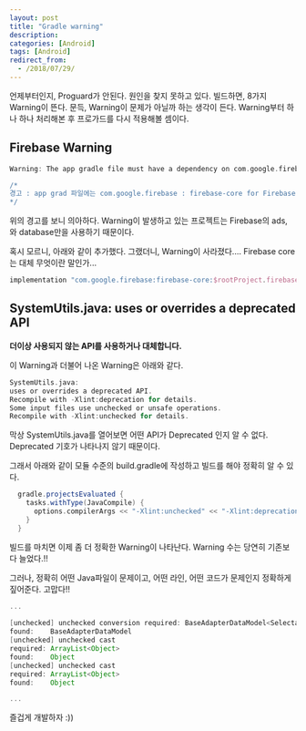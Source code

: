 ```yaml
---
layout: post
title: "Gradle warning"
description: 
categories: [Android]
tags: [Android]
redirect_from:
  - /2018/07/29/
---
```


언제부터인지, Proguard가 안된다. 원인을 찾지 못하고 있다. 빌드하면, 8가지 Warning이 뜬다. 문득, Warning이 문제가 아닐까 하는 생각이 든다. Warning부터 하나 하나 처리해본 후 프로가드를 다시 적용해볼 셈이다.

## Firebase Warning

```groovy
Warning: The app gradle file must have a dependency on com.google.firebase:firebase-core for Firebase services to work as intended.

/* 
경고 : app grad 파일에는 com.google.firebase : firebase-core for Firebase 서비스가 의도 한대로 작동하도록해야합니다.
*/
```

위의 경고를 보니 의아하다. Warning이 발생하고 있는 프로젝트는 Firebase의 ads, 와 database만을 사용하기 때문이다. 

혹시 모르니, 아래와 같이 추가했다. 그랬더니, Warning이 사라졌다.... Firebase core는 대체 무엇이란 말인가...

```groovy
implementation "com.google.firebase:firebase-core:$rootProject.firebase_core_version"
```

## SystemUtils.java: uses or overrides a deprecated API

**더이상 사용되지 않는 API를 사용하거나 대체합니다.**

이 Warning과 더불어 나온 Warning은 아래와 같다.

```groovy
SystemUtils.java:
uses or overrides a deprecated API.
Recompile with -Xlint:deprecation for details.
Some input files use unchecked or unsafe operations.
Recompile with -Xlint:unchecked for details.
```

막상 SystemUtils.java를 열어보면 어떤 API가 Deprecated 인지 알 수 없다. Deprecated 기호가 나타나지 않기 때문이다.

그래서 아래와 같이 모듈 수준의 build.gradle에 작성하고 빌드를 해야 정확히 알 수 있다.

```groovy
  gradle.projectsEvaluated {
    tasks.withType(JavaCompile) {
      options.compilerArgs << "-Xlint:unchecked" << "-Xlint:deprecation"
    }
  }
```

빌드를 마치면 이제 좀 더 정확한 Warning이 나타난다. Warning 수는 당연히 기존보다 늘었다.!!

그러나, 정확히 어떤 Java파일이 문제이고, 어떤 라인, 어떤 코드가 문제인지 정확하게 짚어준다. 고맙다!!

```groovy
...
    
[unchecked] unchecked conversion required: BaseAdapterDataModel<SelectableItem<Theme>>
found:    BaseAdapterDataModel
[unchecked] unchecked cast
required: ArrayList<Object>
found:    Object
[unchecked] unchecked cast
required: ArrayList<Object>
found:    Object

...
```

즐겁게 개발하자 :))